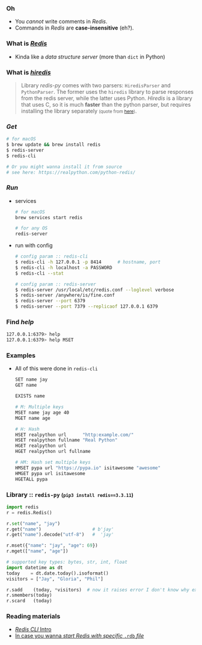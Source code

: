 
### Oh
- You *cannot* write comments in *Redis*.
- Commands in *Redis* are **case-insensitive** (eh?).

### What is [*Redis*](https://redis.io/documentation)
- Kinda like a *data structure server* (more than `dict` in Python)

### What is [*hiredis*](https://pypi.org/project/hiredis/)
> Library *redis-py* comes with two parsers: `HiredisParser` and `PythonParser`. The former uses the `hiredis` library to parse responses from the redis server, while the latter uses Python. *Hiredis* is a library that uses C, so it is much **faster** than the python parser, but requires installing the library separately <small>(quote from [here](https://django-redis-cache.readthedocs.io/en/latest/advanced_configuration.html#pluggable-parser-classes))</small>.

### *Get*
  ```bash
  # for macOS
  $ brew update && brew install redis
  $ redis-server
  $ redis-cli
  
  # Or you might wanna install it from source
  # see here: https://realpython.com/python-redis/
  ```

### *Run*
- services
  ```bash
  # for macOS
  brew services start redis
  
  # for any OS
  redis-server
  ```

- run with config
  ```bash
  # config param :: redis-cli
  $ redis-cli -h 127.0.0.1 -p 8414      # hostname, port
  $ redis-cli -h localhost -a PASSWORD
  $ redis-cli --stat
  
  # config param :: redis-server
  $ redis-server /usr/local/etc/redis.conf --loglevel verbose
  $ redis-server /anywhere/is/fine.conf
  $ redis-server --port 6379
  $ redis-server --port 7379 --replicaof 127.0.0.1 6379
  ```

### Find *help*
  ```bash
  127.0.0.1:6379> help
  127.0.0.1:6379> help MSET
  ```

### Examples
- All of this were done in `redis-cli`
  ```bash
  SET name jay
  GET name
  
  EXISTS name

  # M: Multiple keys
  MSET name jay age 40
  MGET name age
  
  # H: Hash
  HSET realpython url      "http:example.com/"
  HSET realpython fullname "Real Python"
  HGET realpython url
  HGET realpython url fullname

  # HM: Hash set multiple keys
  HMSET pypa url "https://pypa.io" isitawesome "awesome"
  HMGET pypa url isitawesome
  HGETALL pypa
  ```

### Library :: `redis-py` <small>(`pip3 install redis==3.3.11`)</small>
  ```python
  import redis
  r = redis.Redis()

  r.set("name", "jay")
  r.get("name")                   # b'jay'
  r.get("name").decode("utf-8")   #  'jay'

  r.mset({"name": "jay", "age": 69})
  r.mget(["name", "age"])

  # supported key types: bytes, str, int, float
  import datetime as dt
  today    = dt.date.today().isoformat()
  visitors = ["Jay", "Gloria", "Phil"]

  r.sadd    (today, *visitors)  # now it raises error I don't know why exactly
  r.smembers(today)
  r.scard   (today)
  ```

### Reading materials
- [*Redis CLI* Intro](https://redis.io/topics/rediscli)
- [In case you wanna *start Redis with specific* `.rdb` *file*](https://stackoverflow.com/questions/14497234/how-to-recover-redis-data-from-snapshotrdb-file-copied-from-another-machine)
